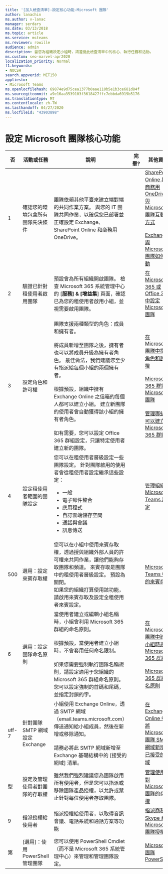 ```yaml
---
title: '[加入檢查清單]-設定核心功能-Microsoft 團隊'
author: lanachin
ms.author: v-lanac
manager: serdars
ms.date: 03/13/2018
ms.topic: article
ms.service: msteams
ms.reviewer: rowille
audience: admin
description: 當您為組織設定小組時，請遵循此檢查清單中的核心、執行任務和活動。
ms.custom: seo-marvel-apr2020
localization_priority: Normal
f1.keywords:
- NOCSH
search.appverid: MET150
appliesto:
- Microsoft Teams
ms.openlocfilehash: 69874e9d75cea1377b0aae110b5e1b3ce681d84f
ms.sourcegitcommit: a9e16aa3539103f3618427ffc7ebbda6919b5176
ms.translationtype: MT
ms.contentlocale: zh-TW
ms.lasthandoff: 04/27/2020
ms.locfileid: "43903898"
---
```

# <a name="configure-microsoft-teams-core-capabilities"></a>設定 Microsoft 團隊核心功能

| 否 | 活動或任務 | 說明 | 完畢? | 其他資訊 |
|----|-----------------------------------------------------------------|--------------------------------------------------------------------------------------------------------------------------------------------------------------------------------------------------------------------------------------------------------------------------------------------------------------------------------------------------------------------------------------------------------------------------------------------------------------------------------------------------------------------------------------------|------------|---------------------------------------------------------------------------------------------------------------------------------------------------------------------------------------------------------------------------------------------------------------------------------------------------------------------------------------------------------------------------------------|
| 1  | 確認您的環境包含所有團隊先決條件 | 團隊依賴其他平臺來建立端對端的共同作業方案。 與您的 IT 團隊共同作業，以確保您已部署並正確設定 Exchange、SharePoint Online 和商務用 OneDrive。 | | [SharePoint Online 與商務用 OneDrive 與 Microsoft 團隊互動的方式](sharepoint-onedrive-interact.md) <br/><br/>[Exchange 與 Microsoft 團隊如何互動](exchange-teams-interact.md) |
| 2  | 驗證已針對租使用者啟用團隊 | 預設會為所有組織開啟團隊。 檢查 Microsoft 365 系統管理中心的 [**服務] & [增益集**] 頁面，確認已為您的租使用者啟用小組，並視需要啟用團隊。 | | [在 Microsoft 365 或 Office 365 中設定 Microsoft 團隊](office-365-set-up.md) |
| 3  | 設定角色和許可權 | 團隊支援兩種類型的角色：成員和擁有者。 <br/><br/>將成員新增至團隊之後，擁有者也可以將成員升級為擁有者角色。 最佳做法，我們建議您至少有指派給每個小組的兩個擁有者。 <br/><br/>根據預設，組織中擁有 Exchange Online 之信箱的每個人都可以建立小組。 建立新團隊的使用者會自動獲得該小組的擁有者角色。 <br/><br/>如有需要，您可以設定 Office 365 群組設定，只讓特定使用者建立新的團隊。 | | [在 Microsoft 團隊中指派角色和許可權](assign-roles-permissions.md) <br/><br/>[Microsoft 365 群組和 Microsoft 團隊](office-365-groups.md) <br/><br/>[管理哪些人可以建立 Microsoft 365 群組](https://support.office.com/article/Manage-who-can-create-Office-365-Groups-4c46c8cb-17d0-44b5-9776-005fced8e618) |
| 4  | 設定租使用者範圍的團隊設定 | 您可以在租使用者層級設定一些團隊設定。 針對團隊啟用的使用者會從租使用者設定繼承這些設定：<ul><li>一般</li><li>電子郵件整合</li><li>應用程式</li><li>自訂雲端儲存空間</li><li>通話與會議</li><li>訊息傳送</li></ul>| | [管理組織的 Microsoft Teams 設定](enable-features-office-365.md) |
| 500  | 選用：設定來賓存取權 | 您可以在小組中使用來賓存取權，透過授與組織外部人員的許可權來共同作業，讓他們能夠存取團隊和頻道。 來賓存取是團隊中的租使用者層級設定。 預設為關閉。 <br/>如果您的組織打算使用該功能，請啟用來賓存取及設定全租使用者來賓設定。 | | [Microsoft Teams 中的來賓存取](guest-access.md) |
| 6  | 選用：設定團隊命名原則 | 當使用者建立或編輯小組名稱時，小組會利用 Microsoft 365 群組的命名原則。 <br/><br/>根據預設，當使用者建立小組時，不會套用任何命名限制。 <br/><br/>如果您需要強制執行團隊名稱規則，請設定適用于您組織的 Microsoft 365 群組命名原則。 您可以設定強制的首碼和尾碼，並指定封鎖的字。 | | [在 Microsoft 團隊中建立小組時規劃 Microsoft 365 群組](plan-office-365-groups.md) <br/><br/>[Microsoft 365 群組命名原則](https://support.office.com/article/Office-365-Groups-naming-policy-6ceca4d3-cad1-4532-9f0f-d469dfbbb552) |
| utf-7  | 針對團隊 SMTP 網域設定 Exchange | 小組使用 Exchange Online，透過 SMTP 網域（email.teams.microsoft.com）傳送通知給小組成員，然後在新增或移除通知。 <br/><br/>請務必將此 SMTP 網域新增至 Exchange 基礎結構中的 [接受的網域] 清單。 | | [在 Exchange Online 中將 Microsoft 團隊 SMTP 網域新增為已接受的網域](smtp-accepted-domain.md) |
| 型  | 設定及管理使用者對團隊的存取權 | 雖然我們強烈建議您為團隊啟用所有使用者，但是您可以指派或移除團隊產品授權，以允許或禁止針對每位使用者存取團隊。 | | [管理使用者對 Microsoft 團隊的存取權](user-access.md) |
| 9  | 指派授權給使用者 | 指派授權給使用者，以取得音訊會議、電話系統和通話方案等功能 | | [指派商務用 Skype 和 Microsoft 團隊授權](assign-teams-licenses.md)|
| 第 | [選用]：使用 PowerShell 管理團隊 | 您可以使用 PowerShell Cmdlet （而不是 Microsoft 365 系統管理中心）來管理和管理團隊設定。 | | [Microsoft 團隊 PowerShell](https://docs.microsoft.com/powershell/module/teams/?view=teams-ps) |
